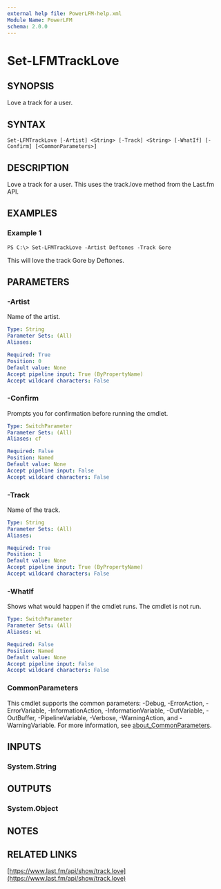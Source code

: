 ```yaml
---
external help file: PowerLFM-help.xml
Module Name: PowerLFM
schema: 2.0.0
---
```


# Set-LFMTrackLove

## SYNOPSIS

Love a track for a user.

## SYNTAX

```text
Set-LFMTrackLove [-Artist] <String> [-Track] <String> [-WhatIf] [-Confirm] [<CommonParameters>]
```

## DESCRIPTION

Love a track for a user. This uses the track.love method from the Last.fm API.

## EXAMPLES

### Example 1

```text
PS C:\> Set-LFMTrackLove -Artist Deftones -Track Gore
```

This will love the track Gore by Deftones.

## PARAMETERS

### -Artist

Name of the artist.

```yaml
Type: String
Parameter Sets: (All)
Aliases:

Required: True
Position: 0
Default value: None
Accept pipeline input: True (ByPropertyName)
Accept wildcard characters: False
```

### -Confirm

Prompts you for confirmation before running the cmdlet.

```yaml
Type: SwitchParameter
Parameter Sets: (All)
Aliases: cf

Required: False
Position: Named
Default value: None
Accept pipeline input: False
Accept wildcard characters: False
```

### -Track

Name of the track.

```yaml
Type: String
Parameter Sets: (All)
Aliases:

Required: True
Position: 1
Default value: None
Accept pipeline input: True (ByPropertyName)
Accept wildcard characters: False
```

### -WhatIf

Shows what would happen if the cmdlet runs. The cmdlet is not run.

```yaml
Type: SwitchParameter
Parameter Sets: (All)
Aliases: wi

Required: False
Position: Named
Default value: None
Accept pipeline input: False
Accept wildcard characters: False
```

### CommonParameters

This cmdlet supports the common parameters: -Debug, -ErrorAction, -ErrorVariable, -InformationAction, -InformationVariable, -OutVariable, -OutBuffer, -PipelineVariable, -Verbose, -WarningAction, and -WarningVariable. For more information, see [about\_CommonParameters](http://go.microsoft.com/fwlink/?LinkID=113216).

## INPUTS

### System.String

## OUTPUTS

### System.Object

## NOTES

## RELATED LINKS

[https://www.last.fm/api/show/track.love](https://www.last.fm/api/show/track.love)

